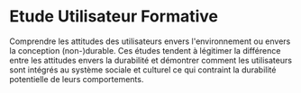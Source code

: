 # Etude Utilisateur Formative

Comprendre les attitudes des utilisateurs envers l'environnement ou envers la conception (non-)durable.
Ces études tendent à légitimer la différence entre les attitudes envers la durabilité et démontrer comment les utilisateurs sont intégrés au système sociale et culturel ce qui contraint la durabilité potentielle de leurs comportements.